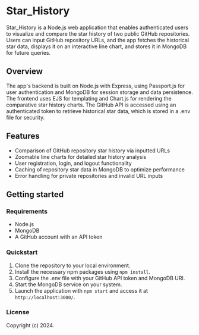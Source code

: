# Star_History

Star_History is a Node.js web application that enables authenticated users to visualize and compare the star history of two public GitHub repositories. Users can input GitHub repository URLs, and the app fetches the historical star data, displays it on an interactive line chart, and stores it in MongoDB for future queries.

## Overview

The app's backend is built on Node.js with Express, using Passport.js for user authentication and MongoDB for session storage and data persistence. The frontend uses EJS for templating and Chart.js for rendering the comparative star history charts. The GitHub API is accessed using an authenticated token to retrieve historical star data, which is stored in a .env file for security.

## Features

- Comparison of GitHub repository star history via inputted URLs
- Zoomable line charts for detailed star history analysis
- User registration, login, and logout functionality
- Caching of repository star data in MongoDB to optimize performance
- Error handling for private repositories and invalid URL inputs

## Getting started

### Requirements

- Node.js
- MongoDB
- A GitHub account with an API token

### Quickstart

1. Clone the repository to your local environment.
2. Install the necessary npm packages using `npm install`.
3. Configure the .env file with your GitHub API token and MongoDB URI.
4. Start the MongoDB service on your system.
5. Launch the application with `npm start` and access it at `http://localhost:3000/`.

### License

Copyright (c) 2024.